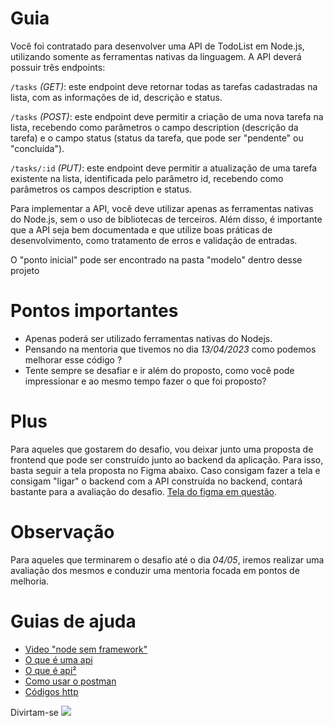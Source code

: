 # Guia
Você foi contratado para desenvolver uma API de TodoList em Node.js, utilizando somente as ferramentas nativas da linguagem. A API deverá possuir três endpoints:


`/tasks` *(GET)*: este endpoint deve retornar todas as tarefas cadastradas na lista, com as informações de id, descrição e status.

`/tasks` *(POST)*: este endpoint deve permitir a criação de uma nova tarefa na lista, recebendo como parâmetros o campo description (descrição da tarefa) e o campo status (status da tarefa, que pode ser "pendente" ou "concluída").

`/tasks/:id` *(PUT)*: este endpoint deve permitir a atualização de uma tarefa existente na lista, identificada pelo parâmetro id, recebendo como parâmetros os campos description e status.

Para implementar a API, você deve utilizar apenas as ferramentas nativas do Node.js, sem o uso de bibliotecas de terceiros. Além disso, é importante que a API seja bem documentada e que utilize boas práticas de desenvolvimento, como tratamento de erros e validação de entradas.

O "ponto inicial" pode ser encontrado na pasta "modelo" dentro desse projeto

# Pontos importantes
 - Apenas poderá ser utilizado ferramentas nativas do Nodejs.
 - Pensando na mentoria que tivemos no dia *13/04/2023* como podemos melhorar esse código ?
 - Tente sempre se desafiar e ir além do proposto, como você pode impressionar e ao mesmo tempo fazer o que foi proposto?

# Plus
Para aqueles que gostarem do desafio, vou deixar junto uma proposta de frontend que pode ser construído junto ao backend da aplicação. Para isso, basta seguir a tela proposta no Figma abaixo. Caso consigam fazer a tela e consigam "ligar" o backend com a API construída no backend, contará bastante para a avaliação do desafio.
[Tela do figma em questão](https://www.figma.com/file/JIim8YBm6f1CgCvspyMXmL/Simple-to-do-list-(Community)?node-id=1%3A312&t=HOnC9sINCAnHkZAo-1).

# Observação
Para aqueles que terminarem o desafio até o dia *04/05*, iremos realizar uma avaliação dos mesmos e conduzir uma mentoria focada em pontos de melhoria.

# Guias de ajuda
 - [Video "node sem framework"](https://www.youtube.com/watch?v=c39UfvCR-gk)
 - [O que é uma api](https://www.youtube.com/watch?v=5ezlxPqaOeY)
 - [O que é api²](https://www.youtube.com/watch?v=vGuqKIRWosk)
 - [Como usar o postman](https://www.youtube.com/watch?v=5S9mMBEtJK4)
 - [Códigos http](https://developer.mozilla.org/pt-BR/docs/Web/HTTP/Status)

Divirtam-se
![](https://s2.glbimg.com/PFhN1ZWogqCHFlDt-8wk0SYhB_Y=/0x0:500x250/984x0/smart/filters:strip_icc()/i.s3.glbimg.com/v1/AUTH_ba3db981e6d14e54bb84be31c923b00c/internal_photos/bs/2021/f/x/4qLTXwTYKdILzhTgZlgw/2018-01-08-tumblr-inline-mmg4b8jk391qz4rgp.gif)
